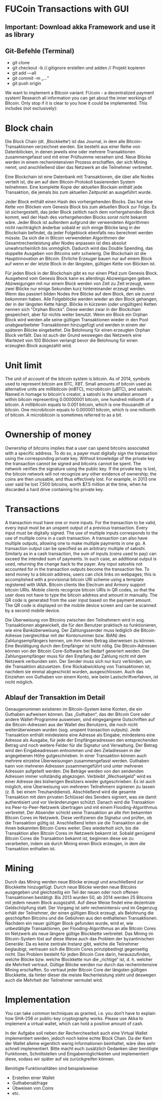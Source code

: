 # FUCoin Transactions with GUI
## Important: Download akka Framework and use it as library

## Git-Befehle (Terminal)

* git clone <url>
* git checkout -b <unser branch-name>
//.gitignore erstellen und adden
// Projekt kopieren
* git add —all
* git commit -m „…“
* git push origin <branch-name>

We want to implement a Bitcoin variant: FUcoin - a decentralized payment system! Research
all information you can get about the inner workings of Bitcoin. Only stop if it is clear to
you how it could be implemented.
This includes (not exclusively):
# Block chain
Die Block Chain (dt. ‚Blockkette‘) ist das Journal, in dem alle Bitcoin-Transaktionen verzeichnet werden. Sie besteht aus einer Reihe von Datenblöcken, in denen jeweils eine oder mehrere Transaktionen zusammengefasst und mit einer Prüfsumme versehen sind. Neue Blöcke werden in einem rechenintensiven Prozess erschaffen, der sich Mining nennt, und anschließend über das Netzwerk an die Teilnehmer verbreitet.

Eine Blockchain ist eine Datenbank mit Transaktionen, die über alle Nodes verteilt ist, die am auf dem Bitcoin-Protokoll basierenden System teilnehmen. Eine komplette Kopie der aktuellen Blockain enthält jede Transaktion, die jemals bis zum aktuellen Zeitpunkt an ausgeführt wurde.

Jeder Block enthält einen Hash des vorhergehenden Blocks. Das hat eine Kette von Blöcken vom Genesis Block bis zum aktuellen Block zur Folge. Es ist sichergestellt, das jeder Block zeitlich nach dem vorhergehenden Block kommt, weil der Hash des vorhergehenden Blocks sonst nicht bekannt wäre. Jeder Block ist außerdem aufgrund der verwendeten Algorithmen nicht nachträglich änderbar sobald er sich einige Blöcke lang in der Blockchain befindet, da jeder Folgeblock ebenfalls neu berechnet werden müsste. Da sich die in Bitcoin verwendeten Algorithmen der Gesamtrechenleistung aller Nodes anpassen ist dies absolut unwahrscheinlich bis unmöglich. Dadurch wird das Double Spending, das doppelte Ausgeben von Bitcoins sehr schwierig. Die Blockchain ist die Hauptinnovation an Bitcoin.
Ehrliche Erzeuger bauen nur auf einem Block auf wenn er der letzte Block in der längsten, gültigen Kette von Blöcken ist.

Für jeden Block in der Blockchain gibt es nur einen Pfad zum Genesis Block. Ausgehend vom Genesis Block kann es allerdings Abzweigungen geben. Abzweigungen mit nur einem Block werden von Zeit zu Zeit erzeugt, wenn zwei Blöcke nur einige Sekunden kurz hintereinander erzeugt werden. Wenn das passiert bilden Nodes ihre Blöcke auf dem Block, den sie zuerst bekommen haben. Alle Folgeblöcke werden wieder an den Block gehangen, der in der längsten Kette hängt.
Blöcke in kürzeren (oder ungültigen) Ketten nennen sich "Orphan Blocks". Diese werden zwar in der Blockchain gespeichert, aber für nichts weiter benutzt. Wenn ein Block ein Orphan Block wird werden alle seine gültigen Transaktionen wieder in den Pool unabgearbeiteter Transaktionen hinzugefügt und werden in einem der späteren Blöcke eingebettet. Die Belohnung für einen erzeugten Orphan Block verfällt. Das ist auch der Grund weswegen das Netzwerk eine Wartezeit von 100 Blöcken verlangt bevor die Belohnung für einen erzeugten Block ausgezahlt wird.

# Unit limit
The unit of account of the bitcoin system is bitcoin. As of 2014, symbols used to represent bitcoin are BTC, XBT. Small amounts of bitcoin used as alternative units are millibitcoin (mBTC), microbitcoin (µBTC), and satoshi. Named in homage to bitcoin's creator, a satoshi is the smallest amount within bitcoin representing 0.00000001 bitcoin, one hundred millionth of a bitcoin. A millibitcoin equals to 0.001 bitcoin, which is one thousandth of bitcoin. One microbitcoin equals to 0.000001 bitcoin, which is one millionth of bitcoin. A microbitcoin is sometimes referred to as a bit.

# Ownership of money
Ownership of bitcoins implies that a user can spend bitcoins associated with a specific address. To do so, a payer must digitally sign the transaction using the corresponding private key. Without knowledge of the private key the transaction cannot be signed and bitcoins cannot be spent. The network verifies the signature using the public key. If the private key is lost, the bitcoin network will not recognize any other evidence of ownership; the coins are then unusable, and thus effectively lost. For example, in 2013 one user said he lost 7,500 bitcoins, worth $7.5 million at the time, when he discarded a hard drive containing his private key.

# Transactions
A transaction must have one or more inputs. For the transaction to be valid, every input must be an unspent output of a previous transaction. Every input must be digitally signed. The use of multiple inputs corresponds to the use of multiple coins in a cash transaction. A transaction can also have multiple outputs, allowing one to make multiple payments in one go. A transaction output can be specified as an arbitrary multiple of satoshi. Similarly as in a cash transaction, the sum of inputs (coins used to pay) can exceed the intended sum of payments. In such case, an additional output is used, returning the change back to the payer. Any input satoshis not accounted for in the transaction outputs become the transaction fee.
To send money to a bitcoin address, users can click links on webpages; this is accomplished with a provisional bitcoin URI scheme using a template registered with IANA. Bitcoin clients like Electrum and Armory support bitcoin URIs. Mobile clients recognize bitcoin URIs in QR codes, so that the user does not have to type the bitcoin address and amount in manually. The QR code is generated from the user input based on the payment amount. The QR code is displayed on the mobile device screen and can be scanned by a second mobile device.


Die Überweisung von Bitcoins zwischen den Teilnehmern wird in sog. Transaktionen abgewickelt, die für den Benutzer praktisch so funktionieren, wie eine Banküberweisung. Der Zahlungssender muss lediglich die Bitcoin-Adresse (vergleichbar mit der Kontonummer bzw. IBAN) des Zahlungsempfängers kennen, um ihm einen Betrag überweisen zu können. Eine Bestätigung durch den Empfänger ist nicht nötig. Die Bitcoin-Adressen können von der Bitcoin Core-Software bei Bedarf generiert werden.
Der Zahlungsempfänger muss für den Empfang der Zahlung nicht mit dem Netzwerk verbunden sein. Der Sender muss sich nur kurz verbinden, um die Transaktion abzusetzen.
Eine Rückabwicklung von Transaktionen ist, nachdem sie einmal abgeschickt wurden, ausgeschlossen. Auch das Einziehen von Guthaben von einem Konto, wie beim Lastschriftverfahren, ist nicht möglich.

## Ablauf der Transaktion im Detail
Genaugenommen existieren im Bitcoin-System keine Konten, die ein Guthaben aufweisen können. Das „Guthaben“, das der Bitcoin Core oder andere Wallet-Programme ausweisen, sind eingegangene Gutschriften auf die Bitcoin-Adressen aus der Wallet des Benutzers, die noch nicht weiterüberwiesen wurden (sog. unspent transaction outputs).
Jede Transaktion enthält mindestens eine Adresse als Eingabe, mindestens eine Adresse als Ausgabe, für jede der Empfängeradressen den entsprechenden Betrag und noch weitere Felder für die Signatur und Verwaltung. Der Betrag wird den Eingabeadressen entnommen und den Zieladressen in der angegebenen Höhe gutgeschrieben. In einer Transaktion können auch mehrere einzelne Überweisungen zusammengefasst werden. Guthaben kann von mehreren Adressen zusammengeführt und unter mehreren Adressen aufgeteilt werden. Die Beträge werden von den sendenden Adressen immer vollständig abgezogen. Verbleibt „Wechselgeld” wird es einer Adresse des bisherigen Besitzers wieder gutgeschrieben. Es ist auch möglich, eine Überweisung von mehreren Teilnehmern signieren zu lassen (z. B. bei einem Treuhanddienst).
Abschließend wird die gesamte Transaktion mit dem privaten Schlüssel des Senders signiert, was sie damit authentisiert und vor Veränderungen schützt. Danach wird die Transaktion ins Peer-to-Peer-Netzwerk übertragen und mit einem Flooding-Algorithmus verbreitet. Der Absender schickt seine Transaktion an alle ihm bekannten Bitcoin Cores im Netzwerk. Diese verifizieren die Signatur und prüfen, ob die Transaktion gültig ist. Anschließend leiten sie die Transaktion an die ihnen bekannten Bitcoin Cores weiter. Dies wiederholt sich, bis die Transaktion allen Bitcoin Cores im Netzwerk bekannt ist. Sobald genügend Bitcoin Cores die Transaktion bekannt ist, beginnen diese sie zu verarbeiten, indem sie durch Mining einen Block erzeugen, in dem die Transaktion enthalten ist.

# Mining
Durch das Mining werden neue Blöcke erzeugt und anschließend zur Blockkette hinzugefügt. Durch neue Blöcke werden neue Bitcoins ausgegeben und gleichzeitig ein Teil der neuen oder noch offenen Transaktionen bestätigt. Bis 2013 wurden 50, ab 2014 werden 25 Bitcoins mit jedem neuem Block ausgezahlt. Auf diese Weise findet eine dezentrale Geldschöpfung statt. Der Vorgang ist sehr rechenintensiv und im Gegenzug erhält der Teilnehmer, der einen gültigen Block erzeugt, als Belohnung die geschöpften Bitcoins und die Gebühren aus den enthaltenen Transaktionen. Nachdem ein neuer gültiger Block gefunden wurde, wird er, wie unbestätigte Transaktionen, per Flooding-Algorithmus an alle Bitcoin Cores im Netzwerk als neue längere gültige Blockkette verbreitet. Das Mining im Bitcoin-System löst auf diese Weise auch das Problem der byzantinischen Generäle: Da es keine zentrale Instanz gibt, welche die Teilnehmer beglaubigt, vertrauen sich die Bitcoin Cores prinzipbedingt gegenseitig nicht. Das Problem besteht für jeden Bitcoin Core darin, herauszufinden, welche Blöcke bzw. welche Blockkette nun die „richtige“ ist, d. h. welcher die Mehrheit vertraut. Gültige Blöcke werden nur durch das rechenintensive Mining erschaffen. So vertraut jeder Bitcoin Core der längsten gültigen Blockkette, da hinter dieser die meiste Rechenleistung steht und deswegen auch die Mehrheit der Teilnehmer vermutet wird.

# Implementation
You can take common techniques as granted, i.e. you don’t have to explain how SHA-256 or
public-key cryptography works.
Please use Akka to implement a virtual wallet, which can hold a positive amount of cash.

In der Aufgabe soll neben der Recherchearbeit auch eine Virtual Wallet implementiert werden, jedoch noch keine echte Block Chain. Da der Kern der Wallet alleine eigentlich wenig Informationen beinhaltet, wäre dies sehr schnell implementiert. Bitte macht euch zusätzlich Gedanken über benötigte Funktionen, Schnittstellen und Eingabemöglichkeiten und implementiert diese, sodass wir später auf sie zurückgreifen können.

Benötigte Funktionalitäten sind beispielsweise:

* Erstellen einer Wallet
* Guthabenabfrage
* Übweisen von Coins
* etc.
